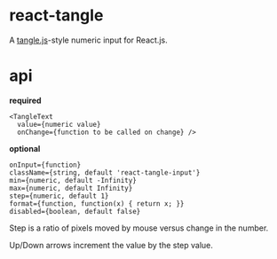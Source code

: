 # react-tangle

A [tangle.js](http://worrydream.com/Tangle/)-style numeric input for React.js.

# api

**required**

```
<TangleText
  value={numeric value}
  onChange={function to be called on change} />
```

**optional**

```
onInput={function}
className={string, default 'react-tangle-input'}
min={numeric, default -Infinity}
max={numeric, default Infinity}
step={numeric, default 1}
format={function, function(x) { return x; }}
disabled={boolean, default false}
```

Step is a ratio of pixels moved by mouse versus change in the number.

Up/Down arrows increment the value by the step value.
